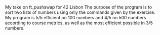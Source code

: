My take on ft_pushswap for 42 Lisbon
The purpose of the program is to sort two lists of numbers using only the commands given by the exercise.
My program is 5/5 efficient on 100 numbers and 4/5 on 500 numbers according to course metrics, as well as the most efficient possible in 3/5 numbers.

